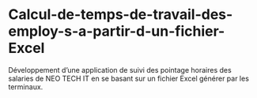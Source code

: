 # Calcul-de-temps-de-travail-des-employ-s-a-partir-d-un-fichier-Excel
Développement d’une application de suivi des pointage horaires des salaries de NEO TECH IT en se basant sur un fichier Excel générer par les terminaux.
